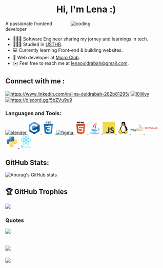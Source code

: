 
<h1 align="center">Hi, I'm Lena :)</h1>
<img align="right" alt="coding" width="300" src="https://media.giphy.com/media/RbDKaczqWovIugyJmW/giphy.gif?cid=790b7611rf2w1efskm2y8dzwy10f4yumyrzgudxwufw4hax1&ep=v1_gifs_search&rid=giphy.gif&ct=g" 
<h3 align="center">A passionate frontend developer </h3>      

- 👩🏻‍💻 Software Engineer sharing my jorney and learnings in tech. <br/>
- 👩🏻‍🎓 Studied in [USTHB](https://www.usthb.dz/). <br/> 
- 💻 Currently learning Front-end & building websites. <br/> 
- 📍 Web developer at [Micro Club](https://www.microclub.info/).
- ✉️  Feel free to reach me at lenaouldrabah@gmail.com. <br/>

## Connect with me :
<p align="left">
<a href="https://linkedin.com/in/https://www.linkedin.com/in/lina-ouldrabah-282b81295/" target="blank"><img align="center" src="https://raw.githubusercontent.com/rahuldkjain/github-profile-readme-generator/master/src/images/icons/Social/linked-in-alt.svg" alt="https://www.linkedin.com/in/lina-ouldrabah-282b81295/" height="30" width="40" /></a>
<a href="https://instagram.com/l0llilyy" target="blank"><img align="center" src="https://raw.githubusercontent.com/rahuldkjain/github-profile-readme-generator/master/src/images/icons/Social/instagram.svg" alt="l0llilyy" height="30" width="40" /></a>
<a href="https://discord.gg/https://discord.gg/5bZVu9u9" target="blank"><img align="center" src="https://raw.githubusercontent.com/rahuldkjain/github-profile-readme-generator/master/src/images/icons/Social/discord.svg" alt="https://discord.gg/5bZVu9u9" height="30" width="40" /></a>
</p>

<h3 align="left">Languages and Tools:</h3>
<p align="left"> <a href="https://www.blender.org/" target="_blank" rel="noreferrer"> <img src="https://download.blender.org/branding/community/blender_community_badge_white.svg" alt="blender" width="40" height="40"/> </a> <a href="https://www.cprogramming.com/" target="_blank" rel="noreferrer"> <img src="https://raw.githubusercontent.com/devicons/devicon/master/icons/c/c-original.svg" alt="c" width="40" height="40"/> </a> <a href="https://www.w3schools.com/css/" target="_blank" rel="noreferrer"> <img src="https://raw.githubusercontent.com/devicons/devicon/master/icons/css3/css3-original-wordmark.svg" alt="css3" width="40" height="40"/> </a> <a href="https://www.figma.com/" target="_blank" rel="noreferrer"> <img src="https://www.vectorlogo.zone/logos/figma/figma-icon.svg" alt="figma" width="40" height="40"/> </a> <a href="https://www.w3.org/html/" target="_blank" rel="noreferrer"> <img src="https://raw.githubusercontent.com/devicons/devicon/master/icons/html5/html5-original-wordmark.svg" alt="html5" width="40" height="40"/> </a> <a href="https://www.java.com" target="_blank" rel="noreferrer"> <img src="https://raw.githubusercontent.com/devicons/devicon/master/icons/java/java-original.svg" alt="java" width="40" height="40"/> </a> <a href="https://developer.mozilla.org/en-US/docs/Web/JavaScript" target="_blank" rel="noreferrer"> <img src="https://raw.githubusercontent.com/devicons/devicon/master/icons/javascript/javascript-original.svg" alt="javascript" width="40" height="40"/> </a> <a href="https://www.linux.org/" target="_blank" rel="noreferrer"> <img src="https://raw.githubusercontent.com/devicons/devicon/master/icons/linux/linux-original.svg" alt="linux" width="40" height="40"/> </a> <a href="https://www.mysql.com/" target="_blank" rel="noreferrer"> <img src="https://raw.githubusercontent.com/devicons/devicon/master/icons/mysql/mysql-original-wordmark.svg" alt="mysql" width="40" height="40"/> </a> <a href="https://www.oracle.com/" target="_blank" rel="noreferrer"> <img src="https://raw.githubusercontent.com/devicons/devicon/master/icons/oracle/oracle-original.svg" alt="oracle" width="40" height="40"/> </a> <a href="https://www.python.org" target="_blank" rel="noreferrer"> <img src="https://raw.githubusercontent.com/devicons/devicon/master/icons/python/python-original.svg" alt="python" width="40" height="40"/> </a> <a href="https://reactjs.org/" target="_blank" rel="noreferrer"> <img src="https://raw.githubusercontent.com/devicons/devicon/master/icons/react/react-original-wordmark.svg" alt="react" width="40" height="40"/> </a> </p>

## GitHub Stats:
![Anurag's GitHub stats](https://github-readme-stats.vercel.app/api?username=lenaould&show_icons=true&theme=radical)
## 🏆 GitHub Trophies
![](https://github-profile-trophy.vercel.app/?username=lenaould&theme=radical&no-frame=false&no-bg=false&margin-w=4)

### Quotes
![](https://quotes-github-readme.vercel.app/api?type=horizontal&theme=radical)

![](https://github-readme-stats.vercel.app/api/top-langs/?username=lenaould&theme=dark&hide_border=false&include_all_commits=false&count_private=false&layout=compact)
---
[![](https://visitcount.itsvg.in/api?id=lenaould&icon=0&color=0)](https://visitcount.itsvg.in)



